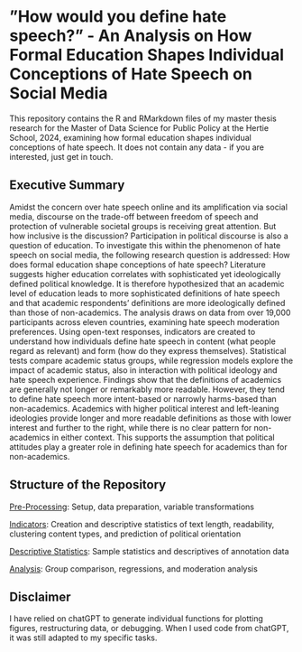 # ”How would you define hate speech?” - An Analysis on How Formal Education Shapes Individual Conceptions of Hate Speech on Social Media

This repository contains the R and RMarkdown files of my master thesis research for the Master of Data Science for Public Policy at the Hertie School, 2024, examining how formal education shapes individual conceptions of hate speech. It does not contain any data - if you are interested, just get in touch.
 
## Executive Summary
Amidst the concern over hate speech online and its amplification via social media, discourse on the trade-off between freedom of speech and protection of vulnerable societal groups is receiving great attention. But how inclusive is the discussion? Participation in political discourse is also a question of education. To investigate this within the phenomenon of hate speech on social media, the following research question is addressed: How does formal education shape conceptions of hate speech?
Literature suggests higher education correlates with sophisticated yet ideologically defined political knowledge. It is therefore hypothesized that an academic level of education leads to more sophisticated definitions of hate speech and that academic respondents’ definitions are more ideologically defined than those of non-academics. The analysis draws on data from over 19,000 participants across eleven countries, examining hate speech moderation preferences. Using open-text responses, indicators are created to understand how individuals define hate speech in content (what people regard as relevant) and form (how do they express themselves). Statistical tests compare academic status groups, while regression models explore the impact of academic status, also in interaction with political ideology and hate speech experience. Findings show that the definitions of academics are generally not longer or remarkably more readable. However, they tend to define hate speech more intent-based or narrowly harms-based than non-academics. Academics with higher political interest and left-leaning ideologies provide longer and more readable definitions as those with lower interest and further to the right, while there is no clear pattern for non-academics in either context. This supports the assumption that political attitudes play a greater role in defining hate speech for academics than for non-academics.

## Structure of the Repository

  [Pre-Processing](https://github.com/j-mehler/Hertie-Thesis-Mehler/tree/main/code/0_pre-processing): Setup, data preparation, variable transformations
  
  [Indicators](https://github.com/j-mehler/Hertie-Thesis-Mehler/tree/main/code/1_indicators): Creation and descriptive statistics of text length, readability, clustering content types, and prediction of political orientation
 
  [Descriptive Statistics](https://github.com/j-mehler/Hertie-Thesis-Mehler/tree/main/code/2_descriptives): Sample statistics and descriptives of annotation data
  
  [Analysis](https://github.com/j-mehler/Hertie-Thesis-Mehler/tree/main/code/3_analysis): Group comparison, regressions, and moderation analysis


## Disclaimer
I have relied on chatGPT to generate individual functions for plotting figures, restructuring data, or debugging. When I used code from chatGPT, it was still adapted to my specific tasks.
